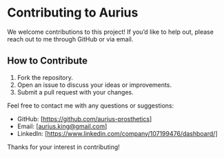 # Contributing to Aurius

We welcome contributions to this project! If you’d like to help out, please reach out to me through GitHub or via email.

## How to Contribute
1. Fork the repository.
2. Open an issue to discuss your ideas or improvements.
3. Submit a pull request with your changes.

Feel free to contact me with any questions or suggestions:
- GitHub: [https://github.com/aurius-prosthetics]
- Email: [aurius.king@gmail.com]
- LinkedIn: [https://www.linkedin.com/company/107199476/dashboard/]

Thanks for your interest in contributing!
